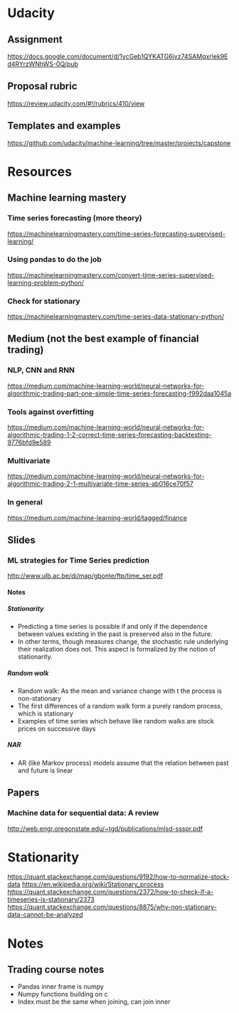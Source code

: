 # Udacity
## Assignment
https://docs.google.com/document/d/1ycGeb1QYKATG6jvz74SAMqxrlek9Ed4RYrzWNhWS-0Q/pub
## Proposal rubric
https://review.udacity.com/#!/rubrics/410/view
## Templates and examples
https://github.com/udacity/machine-learning/tree/master/projects/capstone




# Resources
## Machine learning mastery
### Time series forecasting (more theory)
https://machinelearningmastery.com/time-series-forecasting-supervised-learning/
### Using pandas to do the job
https://machinelearningmastery.com/convert-time-series-supervised-learning-problem-python/
### Check for stationary
https://machinelearningmastery.com/time-series-data-stationary-python/


## Medium (not the best example of financial trading)
### NLP, CNN and RNN
https://medium.com/machine-learning-world/neural-networks-for-algorithmic-trading-part-one-simple-time-series-forecasting-f992daa1045a
### Tools against overfitting
https://medium.com/machine-learning-world/neural-networks-for-algorithmic-trading-1-2-correct-time-series-forecasting-backtesting-9776bfd9e589
### Multivariate
https://medium.com/machine-learning-world/neural-networks-for-algorithmic-trading-2-1-multivariate-time-series-ab016ce70f57
### In general
https://medium.com/machine-learning-world/tagged/finance


## Slides
### ML strategies for Time Series prediction
http://www.ulb.ac.be/di/map/gbonte/ftp/time_ser.pdf
#### Notes
##### Stationarity
* Predicting a time series is possible if and only if the dependence between values existing in the past is preserved also in the future.
* In other terms, though measures change, the stochastic rule underlying their realization does not. This aspect is formalized by the notion of stationarity.
##### Random walk
* Random walk: As the mean and variance change with t the process is non-stationary
* The first differences of a random walk form a purely random process, which is stationary
* Examples of time series which behave like random walks are stock prices on successive days
##### NAR
* AR (like Markov process) models assume that the relation between past and future is linear



## Papers
### Machine data for sequential data: A review
http://web.engr.oregonstate.edu/~tgd/publications/mlsd-ssspr.pdf




# Stationarity
https://quant.stackexchange.com/questions/9192/how-to-normalize-stock-data
https://en.wikipedia.org/wiki/Stationary_process
https://quant.stackexchange.com/questions/2372/how-to-check-if-a-timeseries-is-stationary/2373
https://quant.stackexchange.com/questions/8875/why-non-stationary-data-cannot-be-analyzed



# Notes
## Trading course notes
* Pandas inner frame is numpy
* Numpy functions building on c
* Index must be the same when joining, can join inner
